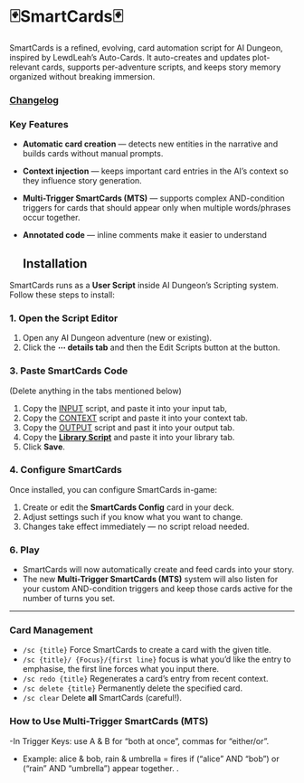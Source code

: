 # 🃏SmartCards🃏
SmartCards is a refined, evolving, card automation script for AI Dungeon, inspired by LewdLeah’s Auto-Cards. It auto-creates and updates plot-relevant cards, supports per-adventure scripts, and keeps story memory organized without breaking immersion.
### [Changelog](https://github.com/Kaisersaphan/SmartCards/blob/main/CHANGELOG)

### Key Features
- **Automatic card creation** — detects new entities in the narrative and builds cards without manual prompts.
- **Context injection** — keeps important card entries in the AI’s context so they influence story generation.
- **Multi-Trigger SmartCards (MTS)** — supports complex AND-condition triggers for cards that should appear only when multiple words/phrases occur together.
- **Annotated code** — inline comments make it easier to understand

  ## Installation

SmartCards runs as a **User Script** inside AI Dungeon’s Scripting system.  
Follow these steps to install:

### 1. Open the Script Editor
1. Open any AI Dungeon adventure (new or existing).
2. Click the **⋯ details tab** and then the Edit Scripts button at the button.

### 3. Paste SmartCards Code 
(Delete anything in the tabs mentioned below)
1. Copy the [INPUT](https://github.com/Kaisersaphan/SmartCards/blob/main/SourceCode/Input.js) script, and paste it into your input tab,
2. Copy the [CONTEXT](https://github.com/Kaisersaphan/SmartCards/blob/main/SourceCode/Context.js) script and paste it into your context tab.
3. Copy the [OUTPUT](https://github.com/Kaisersaphan/SmartCards/blob/main/SourceCode/Output.js) script and past it into your output tab.
4. Copy the [**Library Script**](https://github.com/Kaisersaphan/SmartCards/blob/main/SourceCode/Library.js) and paste it into your library tab.
5. Click **Save**.


### 4. Configure SmartCards
Once installed, you can configure SmartCards in-game:
1. Create or edit the **SmartCards Config** card in your deck.
2. Adjust settings such if you know what you want to change.
3. Changes take effect immediately — no script reload needed.

### 6. Play
- SmartCards will now automatically create and feed cards into your story.
- The new **Multi-Trigger SmartCards (MTS)** system will also listen for your custom AND-condition triggers and keep those cards active for the number of turns you set.

---

### Card Management
- `/sc {title}` Force SmartCards to create a card with the given title.
- `/sc {title}/ {Focus}/{first line}` focus is what you’d like the entry to emphasise, the first line forces what you input there.
- `/sc redo {title}` Regenerates a card’s entry from recent context.
- `/sc delete {title}` Permanently delete the specified card.
- `/sc clear`  Delete **all** SmartCards (careful!).
### How to Use Multi-Trigger SmartCards (MTS)
-In Trigger Keys: use A & B for “both at once”, commas for “either/or”.
- Example: alice & bob, rain & umbrella = fires if (“alice” AND “bob”) or (“rain” AND “umbrella”) appear together.
.

